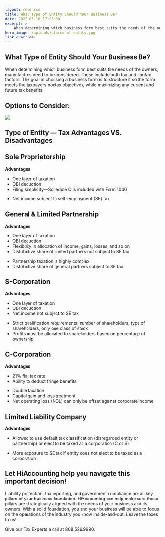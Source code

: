 ```yaml
---
layout: resource
title: What Type of Entity Should Your Business Be?
date: 2022-05-10 17:25:00
excerpt: >-
    When determining which business form best suits the needs of the owners, many factors need to be considered. These include both tax and nontax factors. The goal in choosing a business form is to structure it so the form meets the taxpayers nontax objectives, while maximizing any current and future tax benefits.
hero_image: /uploads/choice-of-entity.jpg
link_override:
---
```

<h2>What Type of Entity Should Your Business Be?</h2>

<p>When determining which business form best suits the needs of the owners, many factors need to be considered. These include both tax and nontax factors. The goal in choosing a business form is to structure it so the form meets the taxpayers nontax objectives, while maximizing any current and future tax benefits.</p>

<h2>Options to Consider:</h2>

<img src="/uploads/9eaca627-30e6-523e-84fb-fde9a729cd7a.png" class="img-fluid">

<h2>Type of Entity — Tax Advantages VS. Disadvantages</h2>

<h2>Sole Proprietorship</h2>

<p><strong>Advantages</strong></p>
<ul>
    <li>One layer of taxation</li>
    <li>QBI deduction</li>
    <li>Filing simplicity—Schedule C is included with Form 1040</li>
</ul>

<ul>
    <li>Net income subject to self-employment (SE) tax</li>
</ul>


<h2>General & Limited Partnership</h2>

<p><strong>Advantages</strong></p>
<ul>
    <li>One layer of taxation</li>
    <li>QBI deduction</li>
    <li>Flexibility in allocation of income, gains, losses, and so on</li>
    <li>Distributive share of limited partners not subject to SE tax</li>
</ul>

<ul>
    <li>Partnership taxation is highly complex</li>
    <li>Distributive share of general partners subject to SE tax</li>
</ul>


<h2>S-Corporation</h2>

<p><strong>Advantages</strong></p>
<ul>
    <li>One layer of taxation</li>
    <li>QBI deduction</li>
    <li>Net income not subject to SE tax</li>
</ul>

<ul>
    <li>Strict qualification requirements: number of shareholders, type of shareholders, only one class of stock</li>
    <li>Profits must be allocated to shareholders based on percentage of ownership</li>
</ul>

<h2>C-Corporation</h2>

<p><strong>Advantages</strong></p>
<ul>
    <li>21% flat tax rate</li>
    <li>Ability to deduct fringe benefits</li>
</ul>

<ul>
    <li>Double taxation</li>
    <li>Capital gain and loss treatment</li>
    <li>Net operating loss (NOL) can only be offset against corporate income</li>
</ul>

<h2>Limited Liability Company</h2>

<p><strong>Advantages</strong></p>
<ul>
    <li>Allowed to use default tax classification (disregarded entity or partnership) or elect to be taxed as a corporation (C or S)</li>
</ul>

<ul>
    <li>More exposure to SE tax if entity does not elect to be taxed as a corporation</li>
</ul>

<h2>Let HiAccounting help you navigate this important decision!</h2>

<p>Liability protection, tax reporting, and government compliance are all key pillars of your business foundation. HiAccounting can help make sure these pillars are strategically aligned with the needs of your business and its owners. With a solid foundation, you and your business will be able to focus on the operations of the industry you know inside-and-out. Leave the taxes to us!</p>

<p>Give our Tax Experts a call at 808.529.9990.</p>

